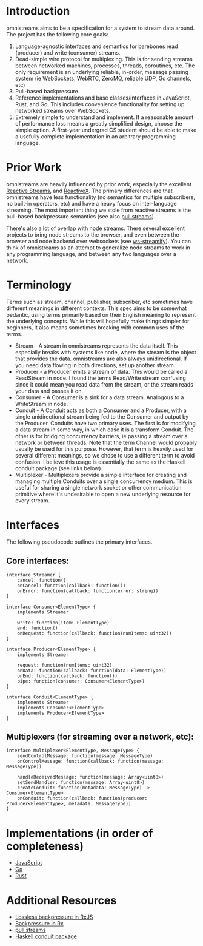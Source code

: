 # Introduction

omnistreams aims to be a specification for a system to stream data around.
The project has the following core goals:

1. Language-agnostic interfaces and semantics for barebones read (producer) and
   write (consumer) streams.
2. Dead-simple wire protocol for multiplexing. This is for sending streams
   between networked machines, processes, threads, coroutines, etc. The only
   requirement is an underlying reliable, in-order, message passing system (ie
   WebSockets, WebRTC, ZeroMQ, reliable UDP, Go channels, etc)
3. Pull-based backpressure.
4. Reference implementations and base classes/interfaces in JavaScript, Rust,
   and Go. This includes convenience functionality for setting up
   networked streams over WebSockets.
5. Extremely simple to understand and implement. If a reasonable amount of
   performance loss means a greatly simplified design, choose the simple
   option. A first-year undergrad CS student should be able to make a usefully
   complete implementation in an arbitrary programming language.


# Prior Work

omnistreams are heavily influenced by prior work, especially the excellent
[Reactive Streams](http://www.reactive-streams.org/), and
[ReactiveX](http://reactivex.io/). The primary differences are that omnistreams
have less functionality (no semantics for multiple subscribers, no built-in
operators, etc) and have a heavy focus on inter-language streaming. The most
important thing we stole from reactive streams is the pull-based backpressure
semantics (see also [pull
streams](https://github.com/pull-stream/pull-stream)).

There's also a lot of overlap with node streams. There several excellent
projects to bring node streams to the browser, and even between the browser and
node backend over websockets (see
[ws-streamify](https://github.com/baygeldin/ws-streamify)). You can think of
omnistreams as an attempt to generalize node streams to work in any
programming language, and between any two languages over a network.


# Terminology

Terms such as stream, channel, publisher, subscriber, etc sometimes have
different meanings in different contexts. This spec aims to be somewhat
pedantic, using terms primarily based on their English meaning to represent
the underlying concepts. While this will hopefully make things simpler for
beginners, it also means sometimes breaking with common uses of the terms.

* Stream - A stream in omnistreams represents the data itself. This especially
  breaks with systems like node, where the stream is the object that provides
  the data. omnistreams are also always unidirectional. If you need data
  flowing in both directions, set up another stream.
* Producer - a Producer emits a stream of data. This would be called a
  ReadStream in node. I found the terms Read/Write stream confusing since it
  could mean you read data from the stream, or the stream reads your data and
  passes it on.
* Consumer - A Consumer is a sink for a data stream. Analogous to a WriteStream
  in node.
* Conduit - A Conduit acts as both a Consumer and a Producer, with a single
  unidirectional stream being fed to the Consumer and output by the Producer.
  Conduits have two primary uses. The first is for modifying a data stream in
  some way, in which case it is a transform Conduit. The other is for bridging
  concurrency barriers, ie passing a stream over a network or between threads.
  Note that the term Channel would probably usually be used for this purpose.
  However, that term is heavily used for several different meanings, so we
  chose to use a different term to avoid confusion. I believe this usage is
  essentially the same as the Haskell conduit package (see links below).
* Multiplexer - Multiplexers provide a simple interface for creating and
  managing multiple Conduits over a single concurrency medium. This is useful
  for sharing a single network socket or other communication primitive where
  it's undesirable to open a new underlying resource for every stream.


# Interfaces

The following pseudocode outlines the primary interfaces.

## Core interfaces:

```
interface Streamer {
    cancel: function()
    onCancel: function(callback: function())
    onError: function(callback: function(error: string))
}

interface Consumer<ElementType> {
    implements Streamer

    write: function(item: ElementType)
    end: function()
    onRequest: function(callback: function(numItems: uint32))
}

interface Producer<ElementType> {
    implements Streamer

    request: function(numItems: uint32)
    onData: function(callback: function(data: ElementType))
    onEnd: function(callback: function())
    pipe: function(consumer: Consumer<ElementType>)
}

interface Conduit<ElementType> {
    implements Streamer
    implements Consumer<ElementType>
    implements Producer<ElementType>
}
```

## Multiplexers (for streaming over a network, etc):

```
interface Multiplexer<ElementType, MessageType> {
    sendControlMessage: function(message: MessageType)
    onControlMessage: function(callback: function(message: MessageType))

    handleReceivedMessage: function(message: Array<uint8>)
    setSendHandler: function(message: Array<uint8>)
    createConduit: function(metadata: MessageType) -> Consumer<ElementType>
    onConduit: function(callback: function(producer: Producer<ElementType>, metadata: MessageType))
}
```


# Implementations (in order of completeness)

* [JavaScript](https://github.com/anderspitman/omnistreams-js)
* [Go](https://github.com/anderspitman/omnistreams-go)
* [Rust](https://github.com/anderspitman/netstreams-rs)


# Additional Resources

* [Lossless backpressure in RxJS](https://itnext.io/lossless-backpressure-in-rxjs-b6de30a1b6d4)
* [Backpressure in Rx](https://github.com/ReactiveX/RxJava/wiki/Backpressure)
* [pull streams](http://dominictarr.com/post/149248845122/pull-streams-pull-streams-are-a-very-simple)
* [Haskell conduit package](https://github.com/snoyberg/conduit#readme)

